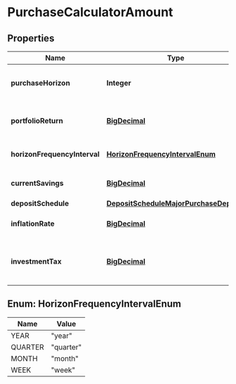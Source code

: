 
# PurchaseCalculatorAmount

## Properties
Name | Type | Description | Notes
------------ | ------------- | ------------- | -------------
**purchaseHorizon** | **Integer** | The purchase horizon, in years | 
**portfolioReturn** | [**BigDecimal**](BigDecimal.md) | The annualized portfolio return | 
**horizonFrequencyInterval** | [**HorizonFrequencyIntervalEnum**](#HorizonFrequencyIntervalEnum) | The horizon frequency interval |  [optional]
**currentSavings** | [**BigDecimal**](BigDecimal.md) | The current savings amount |  [optional]
**depositSchedule** | [**DepositScheduleMajorPurchaseDepAmt**](DepositScheduleMajorPurchaseDepAmt.md) |  |  [optional]
**inflationRate** | [**BigDecimal**](BigDecimal.md) | The inflation rate |  [optional]
**investmentTax** | [**BigDecimal**](BigDecimal.md) | The tax on investments used for the major purchase |  [optional]


<a name="HorizonFrequencyIntervalEnum"></a>
## Enum: HorizonFrequencyIntervalEnum
Name | Value
---- | -----
YEAR | &quot;year&quot;
QUARTER | &quot;quarter&quot;
MONTH | &quot;month&quot;
WEEK | &quot;week&quot;



